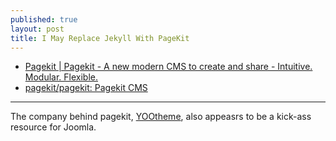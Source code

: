 ```yaml
---
published: true
layout: post
title: I May Replace Jekyll With PageKit
---
```

* [Pagekit | Pagekit - A new modern CMS to create and share - Intuitive. Modular. Flexible.](https://pagekit.com/)
* [pagekit/pagekit: Pagekit CMS](https://github.com/pagekit/pagekit)

---

The company behind pagekit, [YOOtheme](http://yootheme.com/), also appeasrs to be a kick-ass resource for Joomla.